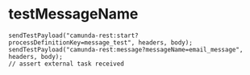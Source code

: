 # testMessageName
    sendTestPayload("camunda-rest:start?processDefinitionKey=message_test", headers, body);
    sendTestPayload("camunda-rest:message?messageName=email_message", headers, body);
    // assert external task received
